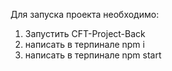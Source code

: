 Для запуска проекта необходимо:

1. Запустить CFT-Project-Back
2. написать в терпинале npm i
3. написать в терпинале npm start
